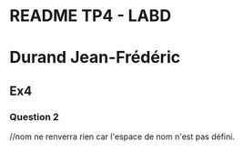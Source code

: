 # README TP4 - LABD

# Durand Jean-Frédéric

## Ex4

### Question 2

//nom ne renverra rien car l'espace de nom n'est pas défini.
